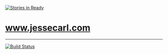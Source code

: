 [![Stories in Ready](https://badge.waffle.io/jessecarl/www.jessecarl.com.png?label=ready&title=Ready)](https://waffle.io/jessecarl/www.jessecarl.com)
# www.jessecarl.com

----

[![Build Status](https://travis-ci.org/jessecarl/www.jessecarl.com.svg?branch=master)](https://travis-ci.org/jessecarl/www.jessecarl.com)
